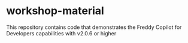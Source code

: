 # workshop-material
This repository contains code that demonstrates the Freddy Copilot for Developers capabilities with v2.0.6 or higher
